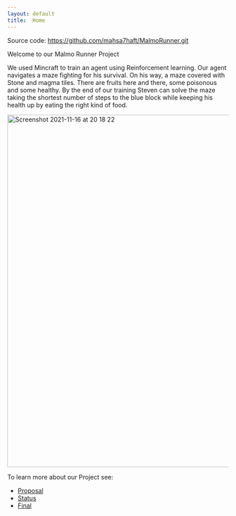 ```yaml
---
layout: default
title:  Home
---
```


Source code: 
https://github.com/mahsa7haft/MalmoRunner.git

Welcome to our Malmo Runner Project

We used Mincraft to train an agent using Reinforcement learning. Our agent navigates a maze fighting for his survival. On his way, a maze covered with Stone and magma tiles. There are fruits here and there, some poisonous and some healthy. By the end of our training Steven can solve the maze taking the shortest number of steps to the blue block while keeping his health up by eating the right kind of food.

<img width="803" alt="Screenshot 2021-11-16 at 20 18 22" src="https://user-images.githubusercontent.com/62405418/142134071-d457fac7-61c9-42c7-9cb7-ce8b3c27bec9.png">

To learn more about our Project see:

- [Proposal](proposal.html)
- [Status](status.html)
- [Final](final.html)


